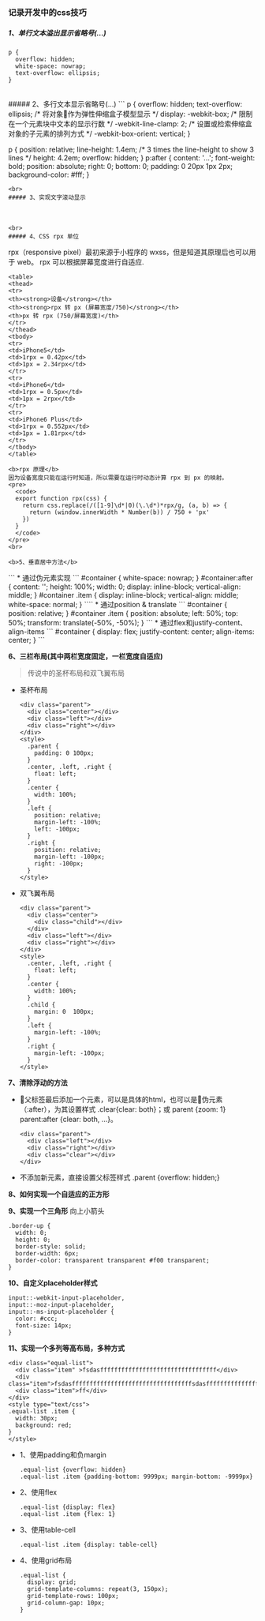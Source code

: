 ### 记录开发中的css技巧

##### 1、单行文本溢出显示省略号(...)
```
p {
  overflow: hidden;
  white-space: nowrap;
  text-overflow: ellipsis;
}
```
<br>
##### 2、多行文本显示省略号(...)
```
<!-- 适用于webkit内核浏览器 -->
p {
  overflow: hidden;
  text-overflow: ellipsis;
  /* 将对象作为弹性伸缩盒子模型显示 */
  display: -webkit-box;
  /* 限制在一个元素块中文本的显示行数 */
  -webkit-line-clamp: 2;
  /* 设置或检索伸缩盒对象的子元素的排列方式 */
  -webkit-box-orient: vertical;
}

<!-- 兼容方案：设置相对定位的容器高度，用包含省略号(...)的元素模拟实现 -->
p {
  position: relative;
  line-height: 1.4em;
  /* 3 times the line-height to show 3 lines */
  height: 4.2em;
  overflow: hidden;
}
p:after {
  content: '...';
  font-weight: bold;
  position: absolute;
  right: 0;
  bottom: 0;
  padding: 0 20px 1px 2px;
  background-color: #fff;
}

```
<br>
##### 3、实现文字滚动显示
```
<marquee direction="left" scrollamount="2" scrolldelay="0" >噼里啪啦噼里啪啦啪啦劈里啪啦</marquee>
```
<br>
##### 4、CSS rpx 单位
```
rpx（responsive pixel）最初来源于小程序的 wxss，但是知道其原理后也可以用于 web。 rpx 可以根据屏幕宽度进行自适应.
```
<table>
<thead>
<tr>
<th><strong>设备</strong></th>
<th><strong>rpx 转 px (屏幕宽度/750)</strong></th>
<th>px 转 rpx (750/屏幕宽度)</th>
</tr>
</thead>
<tbody>
<tr>
<td>iPhone5</td>
<td>1rpx = 0.42px</td>
<td>1px = 2.34rpx</td>
</tr>
<tr>
<td>iPhone6</td>
<td>1rpx = 0.5px</td>
<td>1px = 2rpx</td>
</tr>
<tr>
<td>iPhone6 Plus</td>
<td>1rpx = 0.552px</td>
<td>1px = 1.81rpx</td>
</tr>
</tbody>
</table>

<b>rpx 原理</b>
因为设备宽度只能在运行时知道，所以需要在运行时动态计算 rpx 到 px 的映射。
<pre>
  <code>
  export function rpx(css) {
    return css.replace(/([1-9]\d*|0)(\.\d*)*rpx/g, (a, b) => {
      return (window.innerWidth * Number(b)) / 750 + 'px'
    })
  }
  </code>
</pre>
<br>

<b>5、垂直居中方法</b>
```
  <div id="container">
    <span id="item"></span>
  </div>
```
* 通过伪元素实现
  ```
    #container {
      white-space: nowrap;
    }
    #container:after {
      content: '';
      height: 100%;
      width: 0;
      display: inline-block;
      vertical-align: middle;
    }
    #container .item {
      display: inline-block;
      vertical-align: middle;
      white-space: normal;
    }
  ````
* 通过position & translate
  ```
    #container {
      position: relative;
    }
    #container .item {
      position: absolute;
      left: 50%;
      top: 50%;
      transform: translate(-50%, -50%);
    }
  ```
* 通过flex和justify-content、align-items
  ```
  #container {
    display: flex;
    justify-content: center;
    align-items: center;
  }
  ```


<b>6、三栏布局(其中两栏宽度固定，一栏宽度自适应)</b>
> 传说中的圣杯布局和双飞翼布局
* 圣杯布局
  ```
  <div class="parent">
    <div class="center"></div>
    <div class="left"></div>
    <div class="right"></div>
  </div>
  <style>
    .parent {
      padding: 0 100px;
    }
    .center, .left, .right {
      float: left;
    }
    .center {
      width: 100%;
    }
    .left {
      position: relative;
      margin-left: -100%;
      left: -100px;
    }
    .right {
      position: relative;
      margin-left: -100px;
      right: -100px;
    }
  </style>
  ```
* 双飞翼布局
  ```
  <div class="parent">
    <div class="center">
      <div class="child"></div>
    </div>
    <div class="left"></div>
    <div class="right"></div>
  </div>
  <style>
    .center, .left, .right {
      float: left;
    }
    .center {
      width: 100%;
    }
    .child {
      margin: 0  100px;
    }
    .left {
      margin-left: -100%;
    }
    .right {
      margin-left: -100px;
    }
  </style>
  ```

<b>7、清除浮动的方法</b>
* 父标签最后添加一个元素，可以是具体的html，也可以是伪元素（:after），为其设置样式 .clear{clear: both}；或 parent {zoom: 1} parent:after {clear: both, ...}。
  ```
  <div class="parent">
    <div class="left"></div>
    <div class="right"></div>
    <div class="clear"></div>
  </div>
  ```
* 不添加新元素，直接设置父标签样式 .parent {overflow: hidden;}

<b>8、如何实现一个自适应的正方形</b>

<b>9、实现一个三角形</b>
向上小箭头
```
.border-up {
  width: 0;
  height: 0;
  border-style: solid;
  border-width: 6px;
  border-color: transparent transparent #f00 transparent;
}
```

<b>10、自定义placeholder样式</b>
```
input::-webkit-input-placeholder,
input::-moz-input-placeholder,
input::-ms-input-placeholder {
  color: #ccc;
  font-size: 14px;
}
```

<b>11、实现一个多列等高布局，多种方式</b>
```
<div class="equal-list">
  <div class="item" >fsdasfffffffffffffffffffffffffffffffff</div>
  <div class="item">fsdasffffffffffffffffffffffffffffffffffsdasfffffffffffffffffffffffffffffffff</div>
  <div class="item">ff</div>
</div>
<style type="text/css">
.equal-list .item {
  width: 30px;
  background: red;
}
</style>
```
* 1、使用padding和负margin
  ```
  .equal-list {overflow: hidden}
  .equal-list .item {padding-bottom: 9999px; margin-bottom: -9999px}
  ```
* 2、使用flex
  ```
  .equal-list {display: flex}
  .equal-list .item {flex: 1}
  ```
* 3、使用table-cell
  ```
  .equal-list .item {display: table-cell}
  ```
* 4、使用grid布局
  ```
  .equal-list {
    display: grid; 
    grid-template-columns: repeat(3, 150px); 
    grid-template-rows: 100px;
    grid-column-gap: 10px;
  }
  ```

